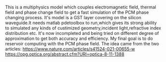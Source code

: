 This is a multiphysics model which couples electromagnetic field, thermal field and phase change field to get a fast simulation of the PCM phase changing process.
It's model is a GST layer covering on the silicon waveguide.It needs matlab pdetoolbox to run,which gives its strong ability to simulated any kinds of custimized geometry,incident light,refractive index distribution etc.
It's now incompleted and being tried on different degree of approximation to get both accuracy and efficiency.
My final goal is to do reservoir computing with the PCM phase field.
The idea came from the two articles:
https://www.nature.com/articles/s41524-021-00655-w
https://opg.optica.org/abstract.cfm?URI=optica-8-11-1388